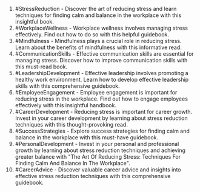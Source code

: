 1. #StressReduction - Discover the art of reducing stress and learn techniques for finding calm and balance in the workplace with this insightful book.
2. #WorkplaceWellness - Workplace wellness involves managing stress effectively. Find out how to do so with this helpful guidebook.
3. #Mindfulness - Mindfulness plays a crucial role in reducing stress. Learn about the benefits of mindfulness with this informative read.
4. #CommunicationSkills - Effective communication skills are essential for managing stress. Discover how to improve communication skills with this must-read book.
5. #LeadershipDevelopment - Effective leadership involves promoting a healthy work environment. Learn how to develop effective leadership skills with this comprehensive guidebook.
6. #EmployeeEngagement - Employee engagement is important for reducing stress in the workplace. Find out how to engage employees effectively with this insightful handbook.
7. #CareerDevelopment - Reducing stress is important for career growth. Invest in your career development by learning about stress reduction techniques with this thought-provoking read.
8. #SuccessStrategies - Explore success strategies for finding calm and balance in the workplace with this must-have guidebook.
9. #PersonalDevelopment - Invest in your personal and professional growth by learning about stress reduction techniques and achieving greater balance with "The Art Of Reducing Stress: Techniques For Finding Calm And Balance In The Workplace".
10. #CareerAdvice - Discover valuable career advice and insights into effective stress reduction techniques with this comprehensive guidebook.
